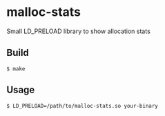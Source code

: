 # malloc-stats

Small LD_PRELOAD library to show allocation stats

## Build

```
$ make
```

## Usage

```
$ LD_PRELOAD=/path/to/malloc-stats.so your-binary
```
